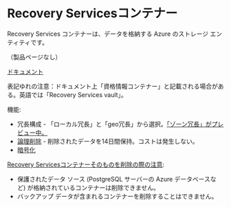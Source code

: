 # Recovery Servicesコンテナー

Recovery Services コンテナーは、データを格納する Azure のストレージ エンティティです。

（製品ページなし）

[ドキュメント](https://docs.microsoft.com/ja-jp/azure/backup/backup-azure-recovery-services-vault-overview)

表記ゆれの注意：ドキュメント上「資格情報コンテナー」と記載される場合がある。英語では「Recovery Services vault」。

機能:

- 冗長構成 - 「ローカル冗長」と「geo冗長」から選択。[「ゾーン冗長」がプレビュー中。](https://azure.microsoft.com/ja-jp/updates/preview-of-zonal-redundant-storage-for-backup-data-from-azure-backup/)
- [論理削除](https://docs.microsoft.com/ja-jp/azure/backup/backup-azure-security-feature-cloud) - 削除されたデータを14日間保持。コストは発生しない。
- [暗号化](https://docs.microsoft.com/ja-jp/azure/backup/backup-encryption)

[Recovery Servicesコンテナーそのものを削除の際の注意](https://docs.microsoft.com/ja-jp/azure/backup/backup-vault-overview#before-you-start):

- 保護されたデータ ソース (PostgreSQL サーバーの Azure データベースなど) が格納されているコンテナーは削除できません。
- バックアップ データが含まれるコンテナーを削除することはできません。

